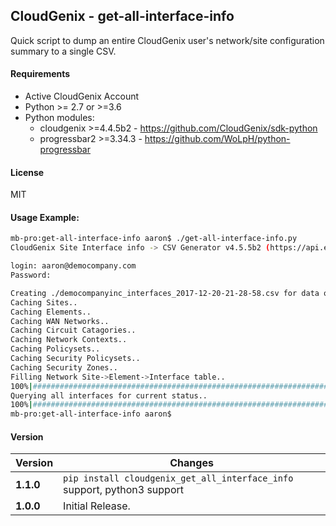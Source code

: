 CloudGenix - get-all-interface-info
---

Quick script to dump an entire CloudGenix user's network/site configuration summary to a single CSV.

#### Requirements
* Active CloudGenix Account
* Python >= 2.7 or >=3.6
* Python modules:
    * cloudgenix >=4.4.5b2 - <https://github.com/CloudGenix/sdk-python>
    * progressbar2 >=3.34.3 - <https://github.com/WoLpH/python-progressbar>

#### License
MIT

#### Usage Example:
```bash
mb-pro:get-all-interface-info aaron$ ./get-all-interface-info.py 
CloudGenix Site Interface info -> CSV Generator v4.5.5b2 (https://api.elcapitan.cloudgenix.com)

login: aaron@democompany.com
Password: 

Creating ./democompanyinc_interfaces_2017-12-20-21-28-58.csv for data output...
Caching Sites..
Caching Elements..
Caching WAN Networks..
Caching Circuit Catagories..
Caching Network Contexts..
Caching Policysets..
Caching Security Policysets..
Caching Security Zones..
Filling Network Site->Element->Interface table..
100%|###################################################################################################|Time: 0:01:39
Querying all interfaces for current status..
100%|###################################################################################################|Time: 0:08:54
mb-pro:get-all-interface-info aaron$ 
```

#### Version
Version | Changes
------- | --------
**1.1.0**| `pip install cloudgenix_get_all_interface_info` support, python3 support
**1.0.0**| Initial Release.